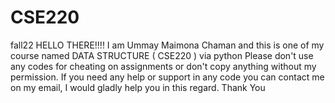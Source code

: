 # CSE220
fall22
HELLO THERE!!!!
I am Ummay Maimona Chaman and this is one of my course named DATA STRUCTURE ( CSE220 ) via python
Please don't use any codes for cheating on assignments or don't copy anything without my permission.
If you need any help or support in any code you can contact me on my email, I would gladly help you in this regard.
Thank You
